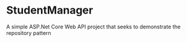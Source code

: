 # StudentManager
A simple ASP.Net Core Web API project that seeks to demonstrate the repository pattern
